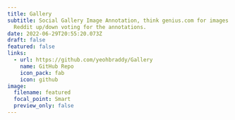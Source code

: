 ```yaml
---
title: Gallery
subtitle: Social Gallery Image Annotation, think genius.com for images and
  Reddit up/down voting for the annotations.
date: 2022-06-29T20:55:20.073Z
draft: false
featured: false
links:
  - url: https://github.com/yeohbraddy/Gallery
    name: GitHub Repo
    icon_pack: fab
    icon: github
image:
  filename: featured
  focal_point: Smart
  preview_only: false
---
```

